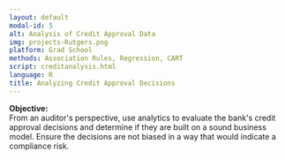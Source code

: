 ```yaml
---
layout: default
modal-id: 5
alt: Analysis of Credit Approval Data
img: projects-Rutgers.png
platform: Grad School
methods: Association Rules, Regression, CART
script: creditanalysis.html
language: R
title: Analyzing Credit Approval Decisions
---
```


<b>Objective: </b>  
From an auditor's perspective, use analytics to evaluate the bank's credit approval decisions and determine if they are built on a sound business model. Ensure the decisions are not biased in a way that would indicate a compliance risk. 